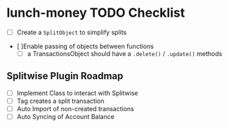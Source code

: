 # lunch-money TODO Checklist

- [ ] Create a `SplitObject` to simplify splits
- [ ]Enable passing of objects between functions
    - [ ] a TransactionsObject should have a `.delete()` / `.update()` methods

## Splitwise Plugin Roadmap

- [ ] Implement Class to interact with Splitwise
- [ ] Tag creates a split transaction
- [ ] Auto Import of non-created transactions
- [ ] Auto Syncing of Account Balance
